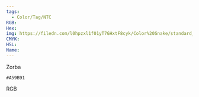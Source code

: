 ```yaml
---
tags:
  - Color/Tag/NTC
RGB:
Hex:
img: https://filedn.com/l0hpzxl1f01yT7GHxtF8cyk/Color%20Snake/standard_csv_to_svg/%23/A59B91.svg
CMYK:
HSL:
Name:
---
```

Zorba
```palette
#A59B91
```
RGB
